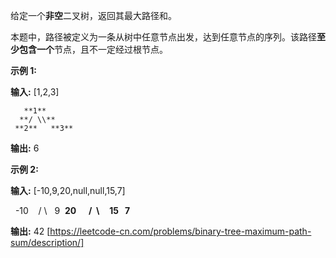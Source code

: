 给定一个**非空**二叉树，返回其最大路径和。

本题中，路径被定义为一条从树中任意节点出发，达到任意节点的序列。该路径**至少包含一个**节点，且不一定经过根节点。

**示例 1:**

**输入:** \[1,2,3\]

       **1**
      **/ \\**
     **2**   **3**

**输出:** 6

**示例 2:**

**输入:** \[-10,9,20,null,null,15,7\]

   -10
   / \\
  9  **20**
    **/  \\**
   **15   7**

**输出:** 42 
[https://leetcode-cn.com/problems/binary-tree-maximum-path-sum/description/]
